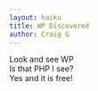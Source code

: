 ```yaml
---
layout: haiku
title: WP Discovered
author: Craig G
---
```


Look and see WP</br>
Is that PHP I see?</br>
Yes and it is free!</br>





